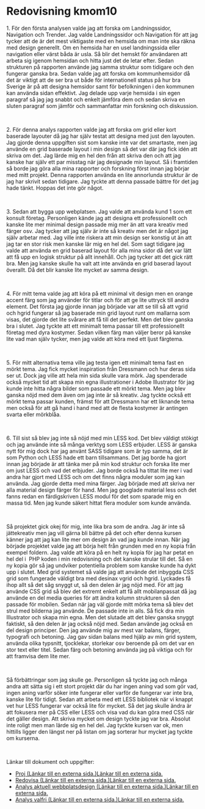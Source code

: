 ---
---

# Redovisning kmom10

<div id="submission_preview" class="paper user_content enhanced">
    <p>1. För den första analysen valde jag att forska om Landningssidor, Navigation och Trender. Jag valde Landningssidor och Navigation för att jag tycker att de är det mest viktigaste med en hemsida om man inte ska räkna med design generellt. Om en hemsida har en usel landningssida eller navigation eller värst båda är usla. Så blir det hemskt för användaren att arbeta sig igenom hemsidan och hitta just det de letar efter. Sedan strukturen på rapporten använde jag samma struktur som tidigare och den fungerar ganska bra. Sedan valde jag att forska om kommunhemsidor då det är viktigt att de ser bra ut både för internationell status på hur bra Sverige är på att designa hemsidor samt för befolkningen i den kommunen kan använda sidan effektivt. Jag delade upp varje hemsida i sin egen paragraf så jag jag snabbt och enkelt jämföra dem och sedan skriva en sluten paragraf som jämför och sammanfattar min forskning och diskussion.</p>
<p>&nbsp;</p>
<p>2. För denna analys rapporten valde jag att forska om grid eller kort baserade layouter då jag har själv testat att designa med just den layouten. Jag gjorde denna uppgiften sist som kanske inte var det smartaste, men jag använde en grid baserade layout i min design så det var där jag fick idén att skriva om det. Jag lärde mig en hel den från att skriva den och att jag kanske har själv ett par misstag när jag designade min layout. Så i framtiden så borde jag göra alla mina rapporter och forskning först innan jag börjar med mitt projekt. Denna rapporten använda en lite annorlunda struktur är de jag har skrivit sedan tidigare. Jag tyckte att denna passade bättre för det jag hade tänkt. Hoppas det inte gör något.</p>
<p>&nbsp;</p>
<p>3. Sedan att bygga upp webplatsen. Jag valde att använda kund 1 som ett konsult företag. Personligen kände jag att designa ett professionellt och kanske lite mer minimal design passade mig mer än att vara kreativ med färger osv. Jag tycker att jag själv är inte så kreativ men det är något jag själv arbetar med. Jag ville inte riskera att min design ser konstig ut än att jag tar en stor risk men kanske lär mig en hel del. Som sagt tidigare jag valde att använda en grid baserad layout för alla mina sidor då det var lätt att få upp en logisk struktur på allt innehåll. Och jag tycker att det gick rätt bra. Men jag kanske skulle ha valt att inte använda en grid baserad layout överallt. Då det blir kanske lite mycket av samma design.</p>
<p>&nbsp;</p>
<p>4. För mitt tema valde jag att köra på ett minimal vit design men en orange accent färg som jag använder för titlar och för att ge lite uttryck till andra element. Det första jag gjorde innan jag började var att se till så att vgrid och hgrid fungerar så jag baserade min grid layout runt om mallarna som visas, det gjorde det lite svårare att få till det perfekt. Men det blev ganska bra i slutet. Jag tyckte att ett minimalt tema passar till ett professionellt företag med dyra kostymer. Sedan vilken färg man väljer beror på kanske lite vad man själv tycker, men jag valde att köra med ett ljust färgtema.</p>
<p>&nbsp;</p>
<p>5. För mitt alternativa tema ville jag testa igen ett minimalt tema fast en mörkt tema. Jag fick mycket inspiration från Dressmann och hur deras sida ser ut. Dock jag ville att hela min sida skulle vara mörk. Jag spenderade också mycket tid att skapa min egna illustrationer i Adobe Illustrator för jag kunde inte hitta några bilder som passade ett mörkt tema. Men jag blev ganska nöjd med dem även om jag inte är så kreativ. Jag tyckte också ett mörkt tema passar kunden, främst för att Dressmann har ett liknande tema men också för att gå hand i hand med att de flesta kostymer är antingen svarta eller mörkblåa.</p>
<p>&nbsp;</p>
<p>6. Till sist så blev jag inte så nöjd med min LESS kod. Det blev väldigt stökigt och jag använde inte så många verktyg som LESS erbjuder. LESS är ganska nytt för mig dock har jag använt SASS tidigare som är typ samma, det är som Python och LESS hade ett barn tillsammans. Det jag borde ha gjort innan jag började är att tänka mer på min kod struktur och forska lite mer om just LESS och vad det erbjuder. Jag borde också ha tittat lite mer i vad andra har gjort med LESS och om det finns några moduler som jag kan använda. Jag gjorde detta med mina färger. Jag började med att skriva ner alla material design färger för hand. Men jag googlade material less och det fanns redan en färdigskriven LESS modul för det som sparade mig en massa tid. Men jag kunde säkert hittat flera moduler som kunde använda.</p>
<p>&nbsp;</p>
<p>Så projektet gick okej för mig, inte lika bra som de andra. Jag är inte så jättekreativ men jag vill gärna bli bättre på det och efter denna kursen känner jag att jag kan lite mer om design än vad jag kunde innan. När jag började projektet valde jag att börja helt från grunden med en ny kopia från exempel foldern. Jag valde att köra på en helt ny kopia för jag har petat en hel del i&nbsp; PHP koden i min redovisning och det kanske strular till det. Så en ny kopia gör så jag undviker potentiella problem som kanske kunde ha dykt upp i slutet. Med grid systemet så valde jag att använde det inbyggda CSS grid som fungerade väldigt bra med desinax vgrid och hgrid. Lyckades få ihop allt så det såg snyggt ut, så den delen är jag nöjd med. För att jag använde CSS grid så blev det extremt enkelt att få allt mobilanpassat då jag använde en del media queries för att ändra kolumn strukturen så den passade för mobilen. Sedan när jag väl gjorde mitt mörka tema så blev det strul med bilderna jag använde. De passade inte in alls. Så fick dra min Illustrator och skapa min egna. Men det slutade att det blev ganska snyggt faktiskt, så den delen är jag också nöjd med. Sedan använde jag också en del design principer. Den jag använde mig av mest var balans, färger, typografi och betoning. Jag gav sidan balans med hjälp av min grid system, använda olika typsnitt, tjocklekar, storlekar osv beroende på om det var en stor text eller titel. Sedan färg och betoning använda jag på viktiga och för att framvisa dem lite mer.</p>
<p>&nbsp;</p>
<p>Så förbättringar som jag skulle ge. Personligen så tyckte jag och många andra att sätta sig i ett stort projekt där du har ingen aning vad som gör vad, ingen aning varför söker inte fungerar eller varför de fungerar var inte bra, kanske lite för tidigt. Sedan att arbeta med ett LESS bibliotek när vi knappt vet hur LESS fungerar var också lite för mycket. Så det jag skulle ändra är att fokusera mer på CSS eller LESS och visa vad du kan göra med CSS när det gäller design. Att skriva mycket om design tyckte jag var bra. Absolut inte roligt men man lärde sig en hel del. Jag tyckte kursen var ok, men hittills ligger den längst ner på listan om jag sorterar hur mycket jag tyckte om kurserna.</p>
<p>&nbsp;</p>
<p>Länkar till dokument och uppgifter:</p>
<ul>
<li><a href="http://www.student.bth.se/~algn18/dbwebb-kurser/design/me/proj/htdocs/" class="external" target="_blank" rel="noreferrer noopener"><span><span>Proj</span><span class="screenreader-only">&nbsp;(Länkar till en externa sida.)</span></span><span class="ui-icon ui-icon-extlink ui-icon-inline" title="Länkar till en externa sida."><span class="screenreader-only">Länkar till en externa sida.</span></span></a></li>
<li><a href="http://www.student.bth.se/~algn18/dbwebb-kurser/design/me/redovisa/htdocs/redovisning/kmom10" class="external" target="_blank" rel="noreferrer noopener"><span><span>Redovisa</span><span class="screenreader-only">&nbsp;(Länkar till en externa sida.)</span></span><span class="ui-icon ui-icon-extlink ui-icon-inline" title="Länkar till en externa sida."><span class="screenreader-only">Länkar till en externa sida.</span></span></a></li>
<li><a href="http://www.student.bth.se/~algn18/dbwebb-kurser/design/me/redovisa/htdocs/rapport/webbplatsdesign" class="external" target="_blank" rel="noreferrer noopener"><span><span>Analys aktuell webbplatsdesign</span><span class="screenreader-only">&nbsp;(Länkar till en externa sida.)</span></span><span class="ui-icon ui-icon-extlink ui-icon-inline" title="Länkar till en externa sida."><span class="screenreader-only">Länkar till en externa sida.</span></span></a></li>
<li><a href="http://www.student.bth.se/~algn18/dbwebb-kurser/design/me/redovisa/htdocs/rapport/design-och-webbplatser" class="external" target="_blank" rel="noreferrer noopener"><span><span>Analys valfri</span><span class="screenreader-only">&nbsp;(Länkar till en externa sida.)</span></span><span class="ui-icon ui-icon-extlink ui-icon-inline" title="Länkar till en externa sida."><span class="screenreader-only">Länkar till en externa sida.</span></span></a></li>
</ul>
  </div>

